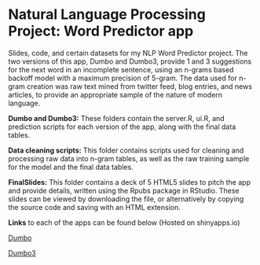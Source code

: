 # Natural Language Processing Project: Word Predictor app
Slides, code, and certain datasets for my NLP Word Predictor project. The two versions of this app, Dumbo and Dumbo3, provide 1 and 3 suggestions for the next word in an incomplete sentence, using an n-grams based backoff model with a maximum precision of 5-gram. The data used for n-gram creation was raw text mined from twitter feed, blog entries, and news articles, to provide an appropriate sample of the nature of modern language.

  **Dumbo and Dumbo3:** These folders contain the server.R, ui.R, and prediction scripts for each version of the app, along with the final data tables.

  **Data cleaning scripts:** This folder contains scripts used for cleaning and processing raw data into n-gram tables, as well as the raw training sample for the model and the final data tables.

  **FinalSlides:** This folder contains a deck of 5 HTML5 slides to pitch the app and provide details, written using the Rpubs package in RStudio. These slides can be viewed by downloading the file, or alternatively by copying the source code and saving with an HTML extension.

  **Links** to each of the apps can be found below (Hosted on shinyapps.io)

  [Dumbo](http://zaintejani.shinyapps.io/Dumbo/)

  [Dumbo3](http://zaintejani.shinyapps.io/Dumbo3/)
